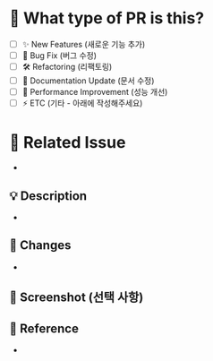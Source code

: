 # 🚀 What type of PR is this?

<!-- 괄호안에 x를 작성하면 체크 상태가 됩니다. ex) [x] -> O [ x], [ x ], [x ] -> X  -->

- [ ] ✨ New Features (새로운 기능 추가)
- [ ] 🐛 Bug Fix (버그 수정)
- [ ] 🛠️ Refactoring (리팩토링)
- [ ] 📝 Documentation Update (문서 수정)
- [ ] 🚀 Performance Improvement (성능 개선)
- [ ] ⚡ ETC (기타 - 아래에 작성해주세요)

# 🔗 Related Issue

<!-- 해결하는 이슈 번호를 입력하면 PR이 머지될 때 자동으로 해당 이슈가 닫힙니다. -->
<!-- ex) Closes #이슈번호 or Fixes #이슈번호 or Resolves #이슈번호 -->

-

## 💡 Description

<!-- 변경된 내용을 설명해주세요. -->

-

## 📌 Changes

<!-- 어떤 부분이 변경되었나요? -->

-

## 📸 Screenshot (선택 사항)

<!-- 변경 사항을 보여주는 스크린샷을 첨부해주세요. -->

## 🔗 Reference

<!-- 참고할 만한 자료, 이슈 또는 관련 PR을 연결해주세요. -->

-
